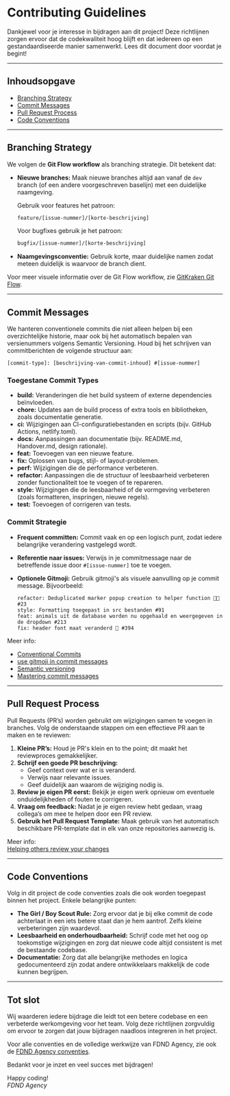 # Contributing Guidelines

Dankjewel voor je interesse in bijdragen aan dit project! Deze richtlijnen zorgen ervoor dat de codekwaliteit hoog blijft en dat iedereen op een gestandaardiseerde manier samenwerkt. Lees dit document door voordat je begint!

---

## Inhoudsopgave

- [Branching Strategy](#branching-strategy)
- [Commit Messages](#commit-messages)
- [Pull Request Process](#pull-request-process)
- [Code Conventions](#code-conventions)

---

## Branching Strategy

We volgen de **Git Flow workflow** als branching strategie. Dit betekent dat:

- **Nieuwe branches:** Maak nieuwe branches altijd aan vanaf de `dev` branch (of een andere voorgeschreven baselijn) met een duidelijke naamgeving.

  Gebruik voor features het patroon:

  ```bash
  feature/[issue-nummer]/[korte-beschrijving]
  ```

  Voor bugfixes gebruik je het patroon:

  ```bash
  bugfix/[issue-nummer]/[korte-beschrijving]
  ```

- **Naamgevingsconventie:** Gebruik korte, maar duidelijke namen zodat meteen duidelijk is waarvoor de branch dient.

Voor meer visuele informatie over de Git Flow workflow, zie [GitKraken Git Flow](https://www.gitkraken.com/learn/git/git-flow#the-git-flow-workflow).

---

## Commit Messages

We hanteren conventionele commits die niet alleen helpen bij een overzichtelijke historie, maar ook bij het automatisch bepalen van versienummers volgens Semantic Versioning. Houd bij het schrijven van commitberichten de volgende structuur aan:

```plain
[commit-type]: [beschrijving-van-commit-inhoud] #[issue-nummer]
```

### Toegestane Commit Types

- **build:** Veranderingen die het build systeem of externe dependencies beïnvloeden.
- **chore:** Updates aan de build process of extra tools en bibliotheken, zoals documentatie generatie.
- **ci:** Wijzigingen aan CI-configuratiebestanden en scripts (bijv. GitHub Actions, netlify.toml).
- **docs:** Aanpassingen aan documentatie (bijv. README.md, Handover.md, design rationale).
- **feat:** Toevoegen van een nieuwe feature.
- **fix:** Oplossen van bugs, stijl- of layout-problemen.
- **perf:** Wijzigingen die de performance verbeteren.
- **refactor:** Aanpassingen die de structuur of leesbaarheid verbeteren zonder functionaliteit toe te voegen of te repareren.
- **style:** Wijzigingen die de leesbaarheid of de vormgeving verbeteren (zoals formatteren, inspringen, nieuwe regels).
- **test:** Toevoegen of corrigeren van tests.

### Commit Strategie

- **Frequent committen:** Commit vaak en op een logisch punt, zodat iedere belangrijke verandering vastgelegd wordt.
- **Referentie naar issues:** Verwijs in je commitmessage naar de betreffende issue door `#[issue-nummer]` toe te voegen.
- **Optionele Gitmoji:** Gebruik gitmoji's als visuele aanvulling op je commit message. Bijvoorbeeld:

  ```plaintext
  refactor: Deduplicated marker popup creation to helper function 🧑‍💻 #23
  style: Formatting toegepast in src bestanden #91
  feat: animals uit de database worden nu opgehaald en weergegeven in de dropdown #213
  fix: header font maat veranderd 🐛 #394
  ```

Meer info:

- [Conventional Commits](https://www.conventionalcommits.org/)
- [use gitmoji in commit messages](https://gitmoji.dev/)
- [Semantic versioning](https://semver.org/)
- [Mastering commit messages](https://www.madewiththeforce.com/commit-messages/)

---

## Pull Request Process

Pull Requests (PR’s) worden gebruikt om wijzigingen samen te voegen in branches. Volg de onderstaande stappen om een effectieve PR aan te maken en te reviewen:

1. **Kleine PR’s:** Houd je PR's klein en to the point; dit maakt het reviewproces gemakkelijker.
2. **Schrijf een goede PR beschrijving:**
   - Geef context over wat er is veranderd.
   - Verwijs naar relevante issues.
   - Geef duidelijk aan waarom de wijziging nodig is.
3. **Review je eigen PR eerst:** Bekijk je eigen werk opnieuw om eventuele onduidelijkheden of fouten te corrigeren.
4. **Vraag om feedback:** Nadat je je eigen review hebt gedaan, vraag collega’s om mee te helpen door een PR review.
5. **Gebruik het Pull Request Template:** Maak gebruik van het automatisch beschikbare PR-template dat in elk van onze repositories aanwezig is.

Meer info:  
[Helping others review your changes](https://github.com/isaacs/github/issues/29)

---

## Code Conventions

Volg in dit project de code conventies zoals die ook worden toegepast binnen het project. Enkele belangrijke punten:

- **The Girl / Boy Scout Rule:** Zorg ervoor dat je bij elke commit de code achterlaat in een iets betere staat dan je hem aantrof. Zelfs kleine verbeteringen zijn waardevol.
- **Leesbaarheid en onderhoudbaarheid:** Schrijf code met het oog op toekomstige wijzigingen en zorg dat nieuwe code altijd consistent is met de bestaande codebase.
- **Documentatie:** Zorg dat alle belangrijke methodes en logica gedocumenteerd zijn zodat andere ontwikkelaars makkelijk de code kunnen begrijpen.

---

## Tot slot

Wij waarderen iedere bijdrage die leidt tot een betere codebase en een verbeterde werkomgeving voor het team. Volg deze richtlijnen zorgvuldig om ervoor te zorgen dat jouw bijdragen naadloos integreren in het project.

Voor alle conventies en de volledige werkwijze van FDND Agency, zie ook de [FDND Agency conventies](https://github.com/fdnd-agency/.github/wiki/Workflow-conventions).

Bedankt voor je inzet en veel succes met bijdragen!

Happy coding!  
_FDND Agency_
